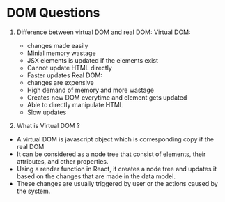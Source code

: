 # DOM Questions

1. Difference between virtual DOM and real DOM:
   Virtual DOM:

   - changes made easily
   - Minial memory wastage
   - JSX elements is updated if the elements exist
   - Cannot update HTML directly
   - Faster updates
     Real DOM:
   - changes are expensive
   - High demand of memory and more wastage
   - Creates new DOM everytime and element gets updated
   - Able to directly manipulate HTML
   - Slow updates

2. What is Virtual DOM ?

- A virtual DOM is javascript object which is corresponding copy if the real DOM
- It can be considered as a node tree that consist of elements, their attributes, and other properties.
- Using a render function in React, it creates a node tree and updates it based on the changes that are made in the data model.
- These changes are usually triggered by user or the actions caused by the system.
